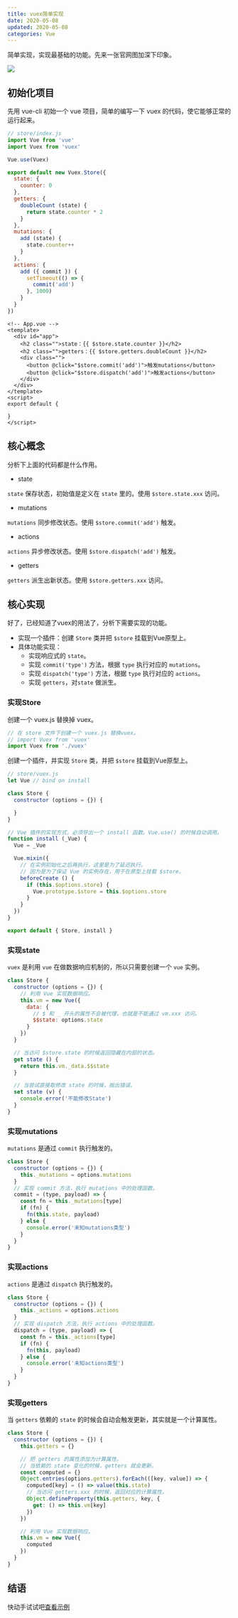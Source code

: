 ```yaml
---
title: vuex简单实现
date: 2020-05-08
updated: 2020-05-08
categories: Vue
---
```


简单实现，实现最基础的功能。先来一张官网图加深下印象。

![](../Images/Vue/vuex-01.png)

## 初始化项目

先用 vue-cli 初始一个 vue 项目，简单的编写一下 vuex 的代码，使它能够正常的运行起来。

```js
// store/index.js
import Vue from 'vue'
import Vuex from 'vuex'

Vue.use(Vuex)

export default new Vuex.Store({
  state: {
    counter: 0
  },
  getters: {
    doubleCount (state) {
      return state.counter * 2
    }
  },
  mutations: {
    add (state) {
      state.counter++
    }
  },
  actions: {
    add ({ commit }) {
      setTimeout(() => {
        commit('add')
      }, 1000)
    }
  }
})
```

```vue
<!-- App.vue -->
<template>
  <div id="app">
    <h2 class="">state：{{ $store.state.counter }}</h2>
    <h2 class="">getters：{{ $store.getters.doubleCount }}</h2>
    <div class="">
      <button @click="$store.commit('add')">触发mutations</button>
      <button @click="$store.dispatch('add')">触发actions</button>
    </div>
  </div>
</template>
<script>
export default {

}
</script>
```

## 核心概念

分析下上面的代码都是什么作用。

- state

`state` 保存状态，初始值是定义在 `state` 里的。使用 `$store.state.xxx` 访问。

- mutations

`mutations` 同步修改状态。使用 `$store.commit('add')` 触发。

- actions

`actions` 异步修改状态。使用 `$store.dispatch('add')` 触发。

- getters

`getters` 派生出新状态。使用 `$store.getters.xxx` 访问。

## 核心实现

好了，已经知道了vuex的用法了，分析下需要实现的功能。

- 实现一个插件：创建 `Store` 类并把 `$store` 挂载到Vue原型上。
- 具体功能实现：
  - 实现响应式的 `state`。
  - 实现 `commit('type')` 方法，根据 `type` 执行对应的 `mutations`。
  - 实现 `dispatch('type')` 方法，根据 `type` 执行对应的 `actions`。
  - 实现 `getters`，对`state` 做派生。

### 实现Store

创建一个 vuex.js 替换掉 vuex。

```js
// 在 store 文件下创建一个 vuex.js 替换vuex。
// import Vuex from 'vuex'
import Vuex from './vuex'
```

创建一个插件，并实现 `Store` 类，并把 `$store` 挂载到Vue原型上。

```javascript
// store/vuex.js
let Vue // bind on install

class Store {
  constructor (options = {}) {

  }
}

// Vue 插件的实现方式，必须导出一个 install 函数。Vue.use() 的时候自动调用。
function install (_Vue) {
  Vue = _Vue

  Vue.mixin({
    // 在实例初始化之后再执行，这里是为了延迟执行。 
    // 因为是为了保证 Vue 的实例存在，用于在原型上挂载 $store。
    beforeCreate () {
      if (this.$options.store) {
        Vue.prototype.$store = this.$options.store
      }
    }
  })
}

export default { Store, install }
```

### 实现state

`vuex` 是利用 `vue` 在做数据响应机制的，所以只需要创建一个 `vue` 实例。

```js
class Store {
  constructor (options = {}) {
    // 利用 Vue 实现数据响应。
    this.vm = new Vue({
      data: {
        // $ 和 _ 开头的属性不会被代理，也就是不能通过 vm.xxx 访问。
        $$state: options.state
      }
    })
  }

  // 当访问 $store.state 的时候返回隐藏在内部的状态。
  get state () {
    return this.vm._data.$$state
  }

  // 当尝试直接取修改 state 的时候，抛出错误。
  set state (v) {
    console.error('不能修改State')
  }
}
```

### 实现mutations

`mutations` 是通过 `commit` 执行触发的。

```js
class Store {
  constructor (options = {}) {
    this._mutations = options.mutations
  }
  // 实现 commit 方法，执行 mutations 中的处理函数。
  commit = (type, payload) => {
    const fn = this._mutations[type]
    if (fn) {
      fn(this.state, payload)
    } else {
      console.error('未知mutations类型')
    }
  }
}
```

### 实现actions

`actions` 是通过 `dispatch` 执行触发的。

```js
class Store {
  constructor (options = {}) {
    this._actions = options.actions
  }
  // 实现 dispatch 方法，执行 actions 中的处理函数。
  dispatch = (type, payload) => {
    const fn = this._actions[type]
    if (fn) {
      fn(this, payload)
    } else {
      console.error('未知actions类型')
    }
  }
}
```

### 实现getters

当 `getters` 依赖的 `state` 的时候会自动会触发更新，其实就是一个计算属性。

```js
class Store {
  constructor (options = {}) {
    this.getters = {}

    // 把 getters 的属性添加为计算属性。
    // 当依赖的 state 变化的时候，getters 就会更新。
    const computed = {}
    Object.entries(options.getters).forEach(([key, value]) => {
      computed[key] = () => value(this.state)
      // 当访问 getters.xxx 的时候，返回对应的计算属性。
      Object.defineProperty(this.getters, key, {
        get: () => this.vm[key]
      })
    })

    // 利用 Vue 实现数据响应。
    this.vm = new Vue({
      computed
    })
  }
}
```

## 结语

快动手试试吧[查看示例](https://github.com/haiweilian/laboratory/tree/Vue@vuex-simple-implementation)

